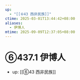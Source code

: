 ```yaml
---
up:
  - "[[⑥43 西非民族]]"
ctime: 2025-03-01T13:44:42+08:00
aliases:
  - 伊博人
mtime: 2025-09-09T12:37:05+08:00
---
```


# ⑥437.1 伊博人

- up: [[⑥43 西非民族]]
